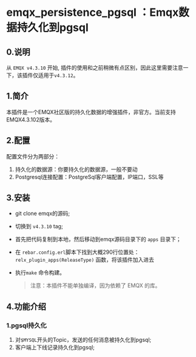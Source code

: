 # emqx_persistence_pgsql ：Emqx数据持久化到pgsql

## 0.说明
从 `EMQX v4.3.10` 开始, 插件的使用和之前稍微有点区别，因此这里需要注意一下，该插件仅适用于`v4.3.12`。

## 1.简介
本插件是一个EMQX社区版的持久化数据的增强插件，非官方。当前支持EMQX4.3.102版本。

## 2.配置
配置文件分为两部分：
1. 持久化的数据源：你要持久化的数据源，一般不要动
2. Postgresql连接配置：PostgreSql客户端配置，IP端口，SSL等

## 3.安装
- git clone emqx的源码;
- 切换到 `v4.3.10` tag;
- 首先把代码复制到本地，然后移动到emqx源码目录下的 `apps` 目录下；
- 在 `rebar.config.erl`脚本下找到大概290行位置处：`relx_plugin_apps(ReleaseType)` 函数，将该插件加入进去
- 执行`make` 命令构建。

    > 注意：本插件不能单独编译，因为依赖了 EMQX 的库。

## 4.功能介绍

### 1.pgsql持久化
1. 对`$MYSQL`开头的Topic，发送的任何消息被持久化到pgsql;
2. 客户端上下线记录持久化到pgsql;
